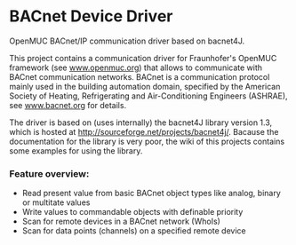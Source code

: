 # BACnet Device Driver
OpenMUC BACnet/IP communication driver based on bacnet4J.

This project contains a communication driver for Fraunhofer's OpenMUC framework (see www.openmuc.org) that allows to communicate with BACnet communication networks. BACnet is a communication protocol mainly used in the building automation domain, specified by the American Society of Heating, Refrigerating and Air-Conditioning Engineers (ASHRAE), see www.bacnet.org for details.

The driver is based on (uses internally) the bacnet4J library version 1.3, which is hosted at http://sourceforge.net/projects/bacnet4j/. Bacause the documentation for the library is very poor, the wiki of this projects contains some examples for using the library.

### Feature overview:
* Read present value from basic BACnet object types like analog, binary or multitate values
* Write values to commandable objects with definable priority
* Scan for remote devices in a BACnet network (WhoIs)
* Scan for data points (channels) on a specified remote device
